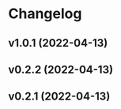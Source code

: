# Changelog

<!--next-version-placeholder-->

## v1.0.1 (2022-04-13)


## v0.2.2 (2022-04-13)


## v0.2.1 (2022-04-13)

